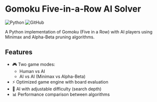# Gomoku Five-in-a-Row AI Solver

![Python](https://img.shields.io/badge/python-3.9+-blue.svg)
![GitHub](https://img.shields.io/github/license/yourusername/gomoku-ai.svg)

A Python implementation of Gomoku (Five in a Row) with AI players using Minimax and Alpha-Beta pruning algorithms.

## Features

- 🎮 Two game modes:
  - Human vs AI
  - AI vs AI (Minimax vs Alpha-Beta)
- ⚡ Optimized game engine with board evaluation
- 🧠 AI with adjustable difficulty (search depth)
- 📊 Performance comparison between algorithms



